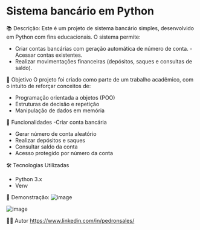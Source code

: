 # Sistema bancário em Python

📚 Descrição:
Este é um projeto de sistema bancário simples, desenvolvido em Python com fins educacionais.
O sistema permite:
- Criar contas bancárias com geração automática de número de conta.
-Acessar contas existentes.
- Realizar movimentações financeiras (depósitos, saques e consultas de saldo).

🎯 Objetivo
O projeto foi criado como parte de um trabalho acadêmico, com o intuito de reforçar conceitos de:
- Programação orientada a objetos (POO)
- Estruturas de decisão e repetição
- Manipulação de dados em memória

🚀 Funcionalidades
-Criar conta bancária
- Gerar número de conta aleatório
- Realizar depósitos e saques
- Consultar saldo da conta
- Acesso protegido por número da conta

🛠 Tecnologias Utilizadas
- Python 3.x
- Venv

📸 Demonstração: 
![image](https://github.com/user-attachments/assets/d185d310-18a1-4251-b895-e91de0bd8278)

![image](https://github.com/user-attachments/assets/888a8366-e2ab-43c0-a1f8-1833edee290c)

👨‍💻 Autor
https://www.linkedin.com/in/pedronsales/
